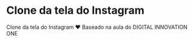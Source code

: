 #  Clone da tela do Instagram

Clone da tela do Instagram ❤️
Baseado na aula do DIGITAL INNOVATION ONE
